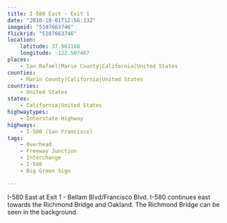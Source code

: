 ```yaml
---
title: I-580 East - Exit 1
date: "2010-10-01T12:56:33Z"
imageid: "5107663746"
flickrid: "5107663746"
location:
    latitude: 37.961168
    longitude: -122.507407
places:
    - San Rafael|Marin County|California|United States
counties:
    - Marin County|California|United States
countries:
    - United States
states:
    - California|United States
highwaytypes:
    - Interstate Highway
highways:
    - I-580 (San Francisco)
tags:
    - Overhead
    - Freeway Junction
    - Interchange
    - I-580
    - Big Green Sign

---
```

I-580 East at Exit 1 - Bellam Blvd/Francisco Blvd.  I-580 continues east towards the Richmond Bridge and Oakland.  The Richmond Bridge can be seen in the background.